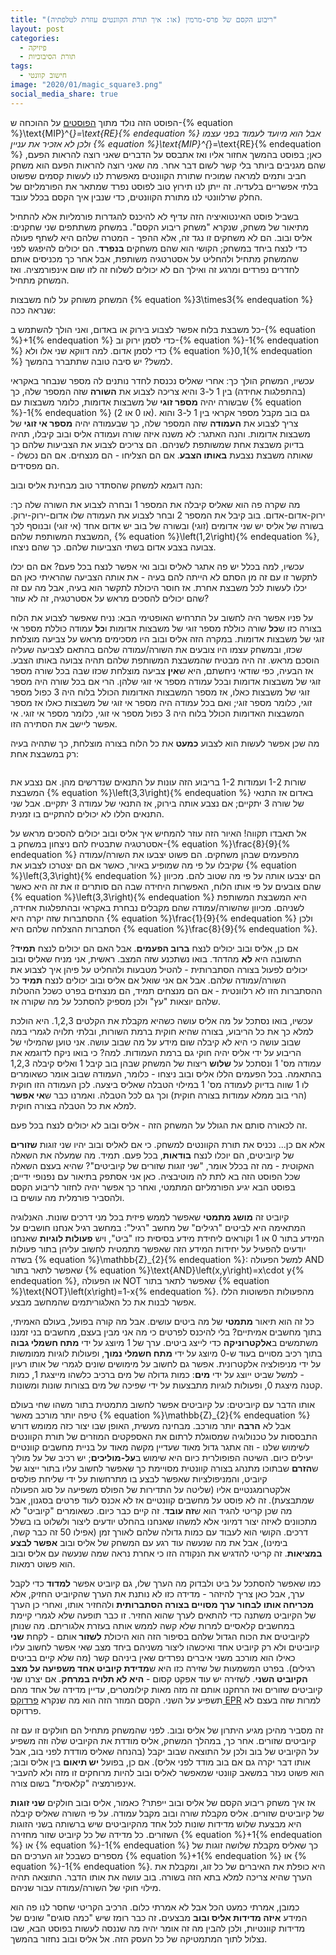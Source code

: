 ```yaml
---
title: "ריבוע הקסם של פרס-מרמין (או: איך תורת הקוונטים עוזרת לטלפתיה)"
layout: post
categories:
  - פיזיקה
  - תורת הסיבוכיות
tags:
  - חישוב קוונטי
image: "2020/01/magic_square3.png"
social_media_share: true
---
```


הפוסט הזה נולד מתוך <a href="https://gadial.net/2020/01/23/what_is_mipstar_equals_re_part_1/">הפוסטים</a> על ההוכחה ש-{% equation %}\text{MIP}^{*}=\text{RE}{% endequation %} אבל הוא מיועד לעמוד בפני עצמו ולכן לא אזכיר את עניין {% equation %}\text{MIP}^{*}=\text{RE}{% endequation %} כאן; בפוסט בהמשך אחזור אליו ואז אתבסס על הדברים שאני רוצה להראות הפעם, שהם מגניבים ביותר בלי קשר לשום דבר אחר. מה שאני רוצה להראות הפעם הוא משחק חביב ותמים למראה שמוכיח שתורת הקוונטים מאפשרת לנו לעשות קסמים שפשוט בלתי אפשריים בלעדיה. זה ייתן לנו תירוץ טוב לפוסט נפרד שמתאר את הפורמליזם של החלק שרלוונטי לנו מתורת הקוונטים, כדי שנבין איך הקסם בכלל עובד.

בשביל פוסט האינטואיציה הזה עדיף לא להיכנס להגדרות פורמליות אלא להתחיל מתיאור של משחק, שנקרא "משחק ריבוע הקסם". במשחק משתתפים שני שחקנים: אליס ובוב. הם לא משחקים זו נגד זה, אלא ההפך - המטרה שלהם היא לשתף פעולה כדי לנצח ביחד במשחק; הקושי הוא שהם משחקים <strong>בנפרד</strong>. הם יכולים להיפגש לפני שהמשחק מתחיל ולהחליט על אסטרטגיה משותפת, אבל אחר כך מכניסים אותם לחדרים נפרדים ומרגע זה ואילך הם לא יכולים לשלוח זה לזו שום אינפורמציה. ואז המשחק מתחיל.

המשחק משוחק על לוח משבצות {% equation %}3\times3{% endequation %} שנראה ככה:
<img src="{{site.baseurl}}{{site.post_images}}/2020/01/magic_square1.PNG" alt=""/>

כל משבצת בלוח אפשר לצבוע בירוק או באדום, ואני הולך להשתמש ב-{% equation %}+1{% endequation %} כדי לסמן ירוק וב-{% equation %}-1{% endequation %} כדי לסמן אדום. למה דווקא שני אלו ולא {% equation %}0,1{% endequation %} למשל? יש סיבה טובה שתתברר בהמשך.

עכשיו, המשחק הולך כך: אחרי שאליס נכנסת לחדר נותנים לה מספר שנבחר באקראי (בהתפלגות אחידה) בין 1 ל-3 והיא צריכה לצבוע את <strong>השורה</strong> שזה המספר שלה, כך שבשורה יהיה <strong>מספר זוגי</strong> של משבצות אדומות, כלומר משבצות עם {% equation %}-1{% endequation %} (או 0 או 2). גם בוב מקבל מספר אקראי בין 1 ל-3 והוא צריך לצבוע את <strong>העמודה</strong> שזה המספר שלה, כך שבעמודה יהיה <strong>מספר אי זוגי</strong> של משבצות אדומות. והנה האתגר: לא משנה איזה שורה ועמודה אליס ובוב קיבלו, תהיה בדיוק משבצת אחת שמשותפת לשניהם. הם צריכים לצבוע את הצביעות שלהם כך שאותה משבצת נצבעת <strong>באותו הצבע</strong>. אם הם הצליחו - הם מנצחים. אם הם נכשלו - הם מפסידים.

הנה דוגמא למשחק שהסתדר טוב מבחינת אליס ובוב:
<img src="{{site.baseurl}}{{site.post_images}}/2020/01/magic_square2.PNG" alt=""/>

מה שקרה פה הוא שאליס קיבלה את המספר 1 ובחרה לצבוע את השורה שלה כך: ירוק-אדום-אדום. בוב קיבל את המספר 2 ובחר לצבוע את העמודה שלו אדום-ירוק-ירוק. בשורה של אליס יש שני אדומים (זוגי) ובשורה של בוב יש אדום אחד (אי זוגי) ובנוסף לכך המשבצת המשותפת שלהם, {% equation %}\left(1,2\right){% endequation %}, צבועה בצבע אדום בשתי הצביעות שלהם. כך שהם ניצחו.

עכשיו, למה בכלל יש פה אתגר לאליס ובוב ואי אפשר לנצח בכל פעם? אם הם יכלו לתקשר זו עם זה מן הסתם לא הייתה להם בעיה - את אותה הצביעה שהראיתי כאן הם יכלו לעשות לכל משבצת אחרת. אז חוסר היכולת לתקשר הוא בעיה, אבל מה עם זה שהם יכולים להסכים מראש על אסטרטגיה, זה לא עוזר?

על פניו אפשר היה לחשוב על התרחיש האופטימי הבא: נניח שאפשר לצבוע את הלוח בצורה כזו ש<strong>כל</strong> שורה כוללת מספר זוגי של משבצות אדומות ו<strong>כל</strong> עמודה כוללת מספר אי זוגי של משבצות אדומות. במקרה הזה אליס ובוב היו מסכימים מראש על צביעה מוצלחת שכזו, ובמשחק עצמו היו צובעים את השורה/עמודה שלהם בהתאם לצביעה שעליה הוסכם מראש. זה היה מבטיח שהמשבצת המשותפת שלהם תהיה צבועה באותו הצבע. אז הבעיה, כפי שודאי ניחשתם, היא ש<strong>אין</strong> צביעה מוצלחת שכזו שבה בכל שורה מספר זוגי של משבצות אדומות ובכל עמודה מספר אי זוגי שלהן. הרי אם בכל שורה היה מספר זוגי של משבצות כאלו, אז מספר המשבצות האדומות הכולל בלוח היה 3 כפול מספר זוגי, כלומר מספר זוגי; ואם בכל עמודה היה מספר אי זוגי של משבצות כאלו אז מספר המשבצות האדומות הכולל בלוח היה 3 כפול מספר אי זוגי, כלומר מספר אי זוגי. אי אפשר ליישב את הסתירה הזו.

מה שכן אפשר לעשות הוא לצבוע <strong>כמעט</strong> את כל הלוח בצורה מוצלחת, כך שתהיה בעיה רק במשבצת אחת:

<img src="{{site.baseurl}}{{site.post_images}}/2020/01/magic_square3.PNG" alt=""/>

שורות 1-2 ועמודות 1-2 בריבוע הזה עונות על התנאים שנדרשים מהן. אם נצבע את המשבצת {% equation %}\left(3,3\right){% endequation %} באדום אז התנאי של שורה 3 יתקיים; אם נצבע אותה בירוק, אז התנאי של עמודה 3 יתקיים. אבל שני התנאים הללו לא יכולים להתקיים בו זמנית.

אל תאבדו תקווה! האיור הזה עוזר להמחיש איך אליס ובוב יכולים להסכים מראש על אסטרטגיה שתבטיח להם ניצחון במשחק ב-{% equation %}\frac{8}{9}{% endequation %} מהפעמים שבהן משחקים. הם פשוט יצבעו את השורה/עמודה שקיבלו על פי מה שמופיע באיור, כאשר אם הם יצטרכו לצבוע את {% equation %}\left(3,3\right){% endequation %} הם יצבעו אותה על פי מה שטוב להם. מכיוון שהם צובעים על פי אותו הלוח, האפשרות היחידה שבה הם סותרים זו את זה היא כאשר {% equation %}\left(3,3\right){% endequation %} היא המשבצת המשותפת לשניהם. מכיוון שהשורה/עמודה שהם מקבלים נבחרת באקראי ובהתפלגות אחידה, ההסתברות שזה יקרה היא {% equation %}\frac{1}{9}{% endequation %} ולכן הסתברות ההצלחה שלהם היא {% equation %}\frac{8}{9}{% endequation %}.

אם כן, אליס ובוב יכולים לנצח <strong>ברוב הפעמים</strong>. אבל האם הם יכולים לנצח <strong>תמיד</strong>? התשובה היא <strong>לא</strong> מהדהד. בואו נשתכנע שזה המצב. ראשית, אני מניח שאליס ובוב יכולים לפעול בצורה הסתברותית - להטיל מטבעות ולהחליט על פיהן איך לצבוע את השורה/עמודה שלהם. אבל אם אני שואל אם אליס ובוב יכולים לנצח <strong>תמיד</strong> כל ההסתברות הזו לא רלוונטית - אם הם מנצחים תמיד, הם מנצחים בפרט כשכל ההטלות שלהם יוצאות "עץ" ולכן מספיק להסתכל על מה שקורה אז.

עכשיו, בואו נסתכל על מה אליס עושה כשהיא מקבלת את הקלטים 1,2,3. היא הולכת למלא כך את כל הריבוע, בצורה שהיא חוקית ברמת השורות, ובלתי תלויה לגמרי במה שבוב עושה כי היא לא קיבלה שום מידע על מה שבוב עושה. אני טוען שהמילוי של הריבוע על ידי אליס יהיה חוקי גם ברמת העמודות. למה? כי בואו ניקח לדוגמא את עמודה מס' 1 ונסתכל על <strong>שלוש</strong> ריצות של המשחק שבהן בוב קיבל 1 ואליס קיבלה 1,2,3 בהתאמה. בכל הפעמים הללו אליס ובוב ניצחו - כלומר, העמודה שבוב אומר כשאומרים לו 1 שווה בדיוק לעמודה מס' 1 במילוי הטבלה שאליס ביצעה. לכן העמודה הזו חוקית (הרי בוב ממלא עמודות בצורה חוקית) וכך גם לכל הטבלה. ואמרנו כבר ש<strong>אי אפשר</strong> למלא את כל הטבלה בצורה חוקית.

זה לכאורה סותם את הגולל על המשחק הזה - אליס ובוב לא יכולים לנצח בכל פעם.

אלא אם כן... נכניס את תורת הקוונטים למשחק. כי אם לאליס ובוב יהיו שני זוגות <strong>שזורים</strong> של קיוביטים, הם יוכלו לנצח <strong>בודאות</strong>, בכל פעם. תמיד. מה שמעלה את השאלה האקוטית - מה זה בכלל אומר, "שני זוגות שזורים של קיוביטים"? שהיא בעצם השאלה שכל הפוסט הזה בא לתת לה מוטיבציה. כאן אני אסתפק בתיאור עם נפנופי ידיים; בפוסט הבא יגיע הפורמליזם המתמטי, ואחר כך אפשר יהיה לחזור לריבוע הקסם ולהסביר פורמלית מה עושים בו.

קיוביט זה <strong>מושג מתמטי</strong> שאפשר לממש פיזית בכל מני דרכים שונות. האנלוגיה המתאימה היא לביטים "רגילים" של מחשב "רגיל": במחשב רגיל אנחנו חושבים על המידע בתור 0 או 1 וקוראים ליחידת מידע בסיסית כזו "ביט", ויש <strong>פעולות לוגיות</strong> שאנחנו יודעים להפעיל על יחידות המידע הזה שאפשר מתמטית לחשוב עליהן בתור פעולות בשדה {% equation %}\mathbb{Z}_{2}{% endequation %}: למשל הפעולה AND שאפשר לתאר בתור {% equation %}\text{AND}\left(x,y\right)=x\cdot y{% endequation %}, או הפעולה NOT שאפשר לתאר בתור {% equation %}\text{NOT}\left(x\right)=1-x{% endequation %}. מהפעולות הפשוטות הללו אפשר לבנות את כל האלגוריתמים שהמחשב מבצע.

כל זה הוא תיאור <strong>מתמטי</strong> של מה ביטים עושים. אבל מה קורה בפועל, בעולם האמיתי, בתוך מחשבים אמיתיים? בלי להיכנס לפרטים כי מה אני מבין בעצם, מחשבים בני זמננו משתמשים ב<strong>אלקטרוניקה</strong> כדי לייצג ביטים. ערך של 1 מיוצג על ידי <strong>מתח חשמלי גבוה</strong> בתוך רכיב מסויים בעוד ש-0 מיוצג על ידי <strong>מתח חשמלי נמוך</strong>, ופעולות לוגיות ממומשות על ידי מניפולציה אלקטרונית. אפשר גם לחשוב על מימושים שונים לגמרי של אותו רעיון - למשל שביט ייוצג על ידי <strong>מים</strong>: כמות גדולה של מים ברכיב כלשהו מייצגת 1, כמות קטנה מיצגת 0, ופעולות לוגיות מתבצעות על ידי שפיכה של מים בצורות שונות ומשונות.

אותו הדבר עם קיוביטים: על קיוביטים אפשר לחשוב מתמטית בתור משהו שחי בעולם טיפה יותר מורכב מאשר {% equation %}\mathbb{Z}_{2}{% endequation %} אבל לא <strong>הרבה</strong> יותר מורכב. מבחינה מעשית, האופן שבו יצור כזה ממומש דורש התבססות על טכנולוגיה שמסוגלת לרתום את האספקטים המוזרים של תורת הקוונטים לשימוש שלנו - וזה אתגר גדול מאוד שעדיין מקשה מאוד על בניית מחשבים קוונטיים יעילים כיום. השיטה הפופולרית כיום היא שימוש ב<strong>על-מוליכים</strong>; יש רכיב של על מוליך ש<strong>הזרם</strong> שבתוכו מתנהג בצורה קוונטית מסויימת כך שאפשר לחשוב עליו בתור ייצוג של קיוביט, והמניפולציות שאפשר לבצע בו מתרחשות על ידי שליחת פולסים אלקטרומגנטיים אליו (שליטה על התדירות של הפולס משפיעה על סוג הפעולה שמתבצעת). זה לא פוסט על מחשבים קוונטיים אז לא אכנס לעוד פרטים בסגנון, אבל מה שכן קריטי להגיד הוא ש<strong>זה עובד</strong>. זה קיים כבר כיום. כשאומרים "קיוביט" לא מתכוונים לאיזה יצור דמיוני אלא למשהו שאנחנו בהחלט יודעים ליצור ולשלוט בו בשלל דרכים. הקושי הוא לעבוד עם כמות גדולה שלהם לאורך זמן (אפילו 50 זה כבר קשה, בימינו), אבל את מה שנעשה עוד רגע עם המשחק של אליס ובוב <strong>אפשר לבצע במציאות</strong>. זה קריטי להדגיש את הנקודה הזו כי אחרת נראה שמה שנעשה עם אליס ובוב הוא פשוט רמאות.

כמו שאפשר להסתכל על ביט ולבדוק מה הערך שלו, גם קיוביט אפשר <strong>למדוד</strong> כדי לקבל ערך, אבל כאן צריך להיזהר - מדידה כזו לא נותנת את הערך שהקיוביט החזיק, אלא <strong>מכריחה אותו לבחור ערך מסויים בצורה הסתברותית</strong> ולהחזיר אותו, ואחרי כן הערך של הקיוביט משתנה כדי להתאים לערך שהוא החזיר. זו כבר תופעה שלא לגמרי קיימת במחשבים קלאסיים למרות שלא קשה לממש אותה בעזרת אלגוריתם. מה שנותן לקיוביטים את הכוח הגדול שלהם בסיפור הזה הוא היכולת <strong>לשזור </strong>אותם - לקחת <strong>שני</strong> קיוביטים ולא רק קיוביט אחד ואיכשהו ליצור משניהם ביחד מצב שאי אפשר לחשוב עליו כאילו הוא מורכב משני איברים נפרדים שאין ביניהם קשר (מה שלא קיים בביטים רגילים). בפרט המשמעות של שזירה כזו היא ש<strong>מדידת קיוביט אחד משפיעה על מצב הקיוביט השני</strong>. לשזירה יש עוד אפקט קסום - <strong>היא לא תלויה במרחק</strong>. אם יצרנו שני קיוביטים שזורים ואז הרחקנו אותם זה מזה מאות קילומטרים, עדיין מדידה של אחד מהם תשפיע על השני. הקסם המוזר הזה הוא מה שנקרא <a href="https://gadial.net/2014/08/03/heisenberg_epr_and_bell/">פרדוקס EPR</a> למרות שזה בעצם לא פרדוקס.

זה מסביר מהיכן מגיע היתרון של אליס ובוב. לפני שהמשחק מתחיל הם חולקים זו עם זה קיוביטים שזורים. אחר כך, במהלך המשחק, אליס מודדת את הקיוביט שלה וזה משפיע על הקיוביט של בוב ולכן על התוצאה שבוב יקבל (בהנחה שאליס מודדת לפני בוב, אבל אותו דבר יקרה גם אם בוב מודד לפני אליס). אם כן, בפועל <strong>יש תיאום</strong> בין אליס ובוב; הוא פשוט נעזר במשאב קוונטי שמאפשר לאליס ובוב להיות מרוחקים זו מזה ולא להעביר אינפורמציה "קלאסית" בשום צורה.

אז איך משחק ריבוע הקסם של אליס ובוב ייפתר? כאמור, אליס ובוב חולקים <strong>שני זוגות</strong> של קיוביטים שזורים. אליס מקבלת שורה ובוב מקבל עמודה. על פי השורה שאליס קיבלה היא מבצעת שלוש מדידות שונות לכל אחד מהקיוביטים שיש ברשותה בשני הזוגות השזורים. כל מדידה של כל קיוביט שזור מחזירה {% equation %}+1{% endequation %} או {% equation %}-1{% endequation %} כך שאליס מקבלת שלושה זוגות של מספרים כשבכל זוג הערכים הם {% equation %}+1{% endequation %} או {% equation %}-1{% endequation %}. היא כופלת את האיברים של כל זוג, ומקבלת את הערך שהיא צריכה למלא בתא הזה בשורה. בוב עושה את אותו הדבר. התוצאה תהיה מילוי חוקי של השורה/עמודה עבור שניהם.

כמובן, אמרתי כמעט הכל אבל לא אמרתי כלום. הרכיב הקריטי שחסר לנו פה הוא המידע <strong>איזה מדידות אליס ובוב</strong> מבצעים<strong>. </strong>זה כבר רומז שיש "כמה סוגים" שונים של מדידות קוונטיות, ולכן להבין מה זה אומר יהיה מה שננסה לעשות בפוסט הבא, שבו נצלול לתוך המתמטיקה של כל העסק הזה. אל אליס ובוב נחזור בהמשך. 